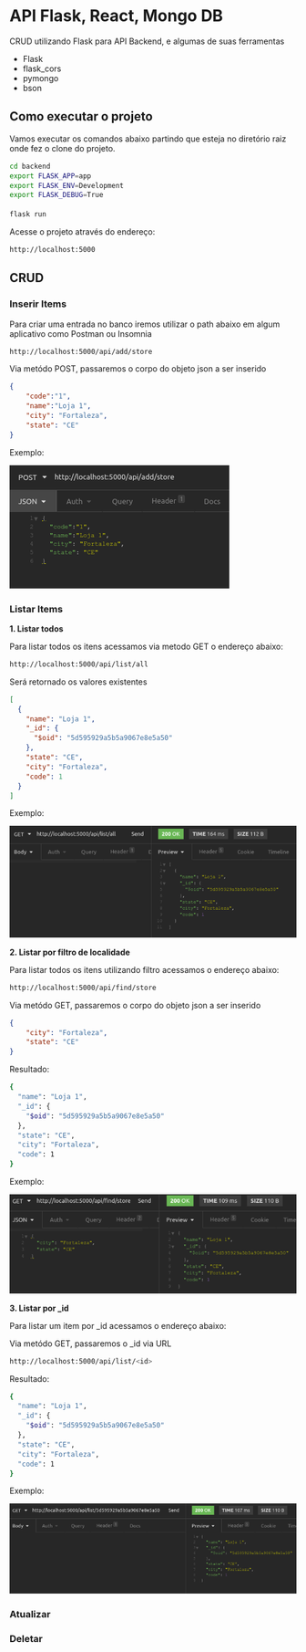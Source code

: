 # API Flask, React, Mongo DB

CRUD utilizando Flask para API Backend, e algumas de suas ferramentas

- Flask
- flask_cors
- pymongo
- bson

## Como executar o projeto

Vamos executar os comandos abaixo partindo que esteja no diretório raiz onde fez o clone do projeto.

```sh
cd backend
export FLASK_APP=app
export FLASK_ENV=Development
export FLASK_DEBUG=True

flask run
```

Acesse o projeto através do endereço:
```sh
http://localhost:5000
```

## CRUD

### Inserir Items

Para criar uma entrada no banco iremos utilizar o path abaixo em algum aplicativo como Postman ou Insomnia

```sh
http://localhost:5000/api/add/store
```

Via metódo POST, passaremos o corpo do objeto json a ser inserido
```json
{
	"code":"1",
	"name":"Loja 1",
	"city": "Fortaleza",
	"state": "CE"
}
```

Exemplo:

![](./images/add-store.png)

### Listar Items

**1. Listar todos**

Para listar todos os itens acessamos via metodo GET o endereço abaixo:

```sh
http://localhost:5000/api/list/all
```

Será retornado os valores existentes
```json
[
  {
    "name": "Loja 1",
    "_id": {
      "$oid": "5d595929a5b5a9067e8e5a50"
    },
    "state": "CE",
    "city": "Fortaleza",
    "code": 1
  }
]
```

Exemplo:

![](./images/list-all.png)

**2. Listar por filtro de localidade**

Para listar todos os itens utilizando filtro acessamos o endereço abaixo:

```sh
http://localhost:5000/api/find/store
```

Via metódo GET, passaremos o corpo do objeto json a ser inserido
```json
{
	"city": "Fortaleza",
	"state": "CE"
}
```
Resultado:
```sh
{
  "name": "Loja 1",
  "_id": {
    "$oid": "5d595929a5b5a9067e8e5a50"
  },
  "state": "CE",
  "city": "Fortaleza",
  "code": 1
}
```

Exemplo:

![](./images/find-by-filter.png)

**3. Listar por _id**

Para listar um item por _id acessamos o endereço abaixo:

Via metódo GET, passaremos o _id via URL
```sh
http://localhost:5000/api/list/<id>
```
Resultado:

```sh
{
  "name": "Loja 1",
  "_id": {
    "$oid": "5d595929a5b5a9067e8e5a50"
  },
  "state": "CE",
  "city": "Fortaleza",
  "code": 1
}
```

Exemplo:

![](./images/find-by-id.png)


### Atualizar


### Deletar


